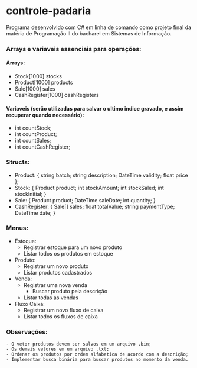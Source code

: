 # controle-padaria
Programa desenvolvido com C# em linha de comando como projeto final da matéria de Programação II do bacharel em Sistemas de Informação.

### Arrays e variaveis essenciais para operações:
#### Arrays:
- Stock[1000] stocks
- Product[1000] products
- Sale[1000] sales
- CashRegister[1000] cashRegisters
#### Variaveis (serão utilizadas para salvar o ultimo indice gravado, e assim recuperar quando necessário):
- int countStock;
- int countProduct;
- int countSales;
- int countCashRegister;

### Structs:
- Product: { string batch;
        string description;
        DateTime validity;
        float price };
- Stock: { Product product;
        int stockAmount;
        int stockSaled;
        int stockInitial; }
- Sale: { Product product;
        DateTime saleDate;
        int quantity; }
- CashRegister: { Sale[] sales;
        float totalValue;
        string paymentType;
        DateTime date; }
### Menus:
- Estoque: 
	- Registrar estoque para um novo produto
	- Listar todos os produtos em estoque
- Produto:
	- Registrar um novo produto
	- Listar produtos cadastrados
- Venda:
	- Registrar uma nova venda
		- Buscar produto pela descrição
	- Listar todas as vendas
- Fluxo Caixa:
	- Registrar um novo fluxo de caixa
	- Listar todos os fluxos de caixa

### Observações: 
	- O vetor produtos devem ser salvos em um arquivo .bin;
	- Os demais vetores em um arquivo .txt;
	- Ordenar os produtos por ordem alfabetica de acordo com a descrição;
	- Implementar busca binária para buscar produtos no momento da venda.

